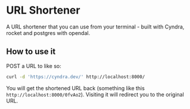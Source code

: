 # URL Shortener

A URL shortener that you can use from your terminal - built with Cyndra, rocket and postgres with opendal.

## How to use it

POST a URL to like so:

```bash
curl -d 'https://cyndra.dev/' http://localhost:8000/
```

You will get the shortened URL back (something like this `http://localhost:8000/0fvAo2`).
Visiting it will redirect you to the original URL.
